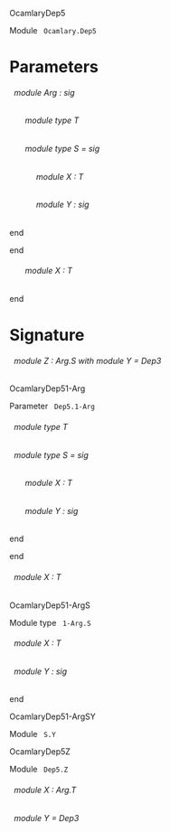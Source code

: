 OcamlaryDep5

 Module `` Ocamlary.Dep5`` 

# Parameters


<a id="argument-1-Arg"></a>
###### &nbsp; module Arg : sig

<a id="module-type-T"></a>
###### &nbsp; &nbsp; &nbsp; &nbsp;module type T



<a id="module-type-S"></a>
###### &nbsp; &nbsp; &nbsp; &nbsp;module type S = sig

<a id="module-X"></a>
###### &nbsp; &nbsp; &nbsp; &nbsp;&nbsp; &nbsp; &nbsp;module X : T



<a id="module-Y"></a>
###### &nbsp; &nbsp; &nbsp; &nbsp;&nbsp; &nbsp; &nbsp;module Y : sig
end


end



<a id="module-X"></a>
###### &nbsp; &nbsp; &nbsp; &nbsp;module X : T


end




# Signature


<a id="module-Z"></a>
###### &nbsp; module Z : Arg.S with module Y = Dep3


OcamlaryDep51-Arg

 Parameter `` Dep5.1-Arg`` 
<a id="module-type-T"></a>
###### &nbsp; module type T



<a id="module-type-S"></a>
###### &nbsp; module type S = sig

<a id="module-X"></a>
###### &nbsp; &nbsp; &nbsp; &nbsp;module X : T



<a id="module-Y"></a>
###### &nbsp; &nbsp; &nbsp; &nbsp;module Y : sig
end


end



<a id="module-X"></a>
###### &nbsp; module X : T


OcamlaryDep51-ArgS

 Module type `` 1-Arg.S`` 
<a id="module-X"></a>
###### &nbsp; module X : T



<a id="module-Y"></a>
###### &nbsp; module Y : sig
end


OcamlaryDep51-ArgSY

 Module `` S.Y`` 

OcamlaryDep5Z

 Module `` Dep5.Z`` 
<a id="module-X"></a>
###### &nbsp; module X : Arg.T



<a id="module-Y"></a>
###### &nbsp; module Y = Dep3

